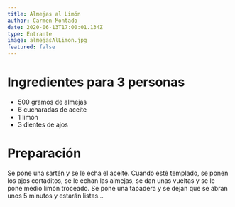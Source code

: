 ```yaml
---
title: Almejas al Limón
author: Carmen Montado
date: 2020-06-13T17:00:01.134Z
type: Entrante
image: almejasAlLimon.jpg
featured: false
---
```


# Ingredientes para 3 personas

- 500 gramos de almejas
- 6 cucharadas de aceite
- 1 limón
- 3 dientes de ajos

# Preparación

Se pone una sartén y se le echa el aceite. Cuando estė templado, se ponen los ajos cortaditos, se le echan las almejas, se dan unas vueltas y se le pone medio limón troceado. Se pone una tapadera y se dejan que se abran unos 5 minutos y estarán listas...
